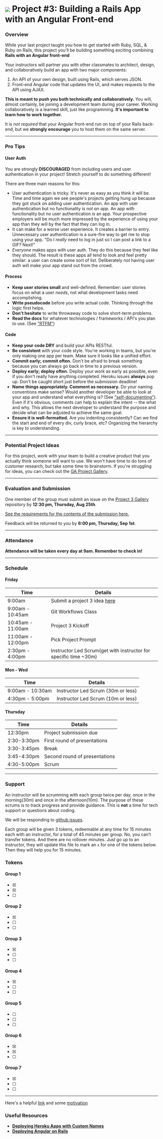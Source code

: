 # ![](https://ga-dash.s3.amazonaws.com/production/assets/logo-9f88ae6c9c3871690e33280fcf557f33.png) Project #3: Building a Rails App with an Angular Front-end

### Overview

While your last project taught you how to get started with Ruby, SQL, & Ruby on Rails, this project you'll be building something exciting combining **Rails with an Angular front-end**

Your instructors will partner you with other classmates to architect, design, and collaboratively build an app with two major components:

1. An API of your own design, built using Rails, which serves JSON.
2. Front-end Angular code that updates the UI, and makes requests to the API using AJAX.

**This is meant to push you both technically and collaboratively.**  You will, almost certainly, be joining a development team during your career.  Working collaboratively is a learned skill, just like programming. **It's important to learn how to work together.**

It is *not required* that your Angular front-end run on top of your Rails back-end, but we **strongly encourage** you to host them on the same server.

---

### Pro Tips

#### User Auth

You are strongly **DISCOURAGED** from including users and user authentication in your project! Stretch yourself to do something different!

There are three main reasons for this:
- User authentication is tricky. It's never as easy as you think it will be. Time and time again we see people's projects getting hung up because they got stuck on adding user authentication. An app with user authentication but no functionality is *not an app*. An app with functionality but no user authentication *is* an app. Your prospective employers will be much more impressed by the experience of using your app than they will by the fact that they can log in.
- It can make for a worse user experience. It creates a barrier to entry. Unnecessary user authentication is a sure-fire way to get me to stop using your app. "Do I *really* need to log in just so I can post a link to a GIF? Next!"
- *Everyone* makes apps with user auth. They do this because they feel like they should. The result is these apps all tend to look and feel pretty similar: a user can create some sort of list. Deliberately *not* having user auth will make your app stand out from the crowd.

#### Process

* **Keep user stories small** and well-defined. Remember: user stories focus on what a user *needs*, not what development tasks need accomplishing.
* **Write pseudocode** before you write actual code. Thinking through the logic first helps.
* **Don't hesitate** to write throwaway code to solve short-term problems.
* **Read the docs** for whatever technologies / frameworks / API's you plan to use. (See ["RTFM"](https://en.wikipedia.org/wiki/RTFM))

#### Code

* **Keep your code DRY** and build your APIs RESTful.
* **Be consistent** with your code style. You're working in teams, but you're only making one app per team. Make sure it looks like a unified effort.
* **Commit early; commit often.** Don't be afraid to break something because you can always go back in time to a previous version.
* **Deploy early; deploy often.** Deploy your work as early as possible, even if you don't really have anything completed. Heroku issues **always** pop up. Don't be caught short just before the submission deadline!
* **Name things appropriately.  Comment as necessary.** Do your naming conventions make sense? Would another developer be able to look at your app and understand what everything is? (See ["self-documenting"](https://en.wikipedia.org/wiki/Self-documenting)).  Even if it's obvious, comments can help to explain the intent -- the what and why.  This allows the next developer to understand the purpose and decide what can be adjusted to achieve the same goal.
* **Ensure it is well-formatted.** Are you indenting consistently? Can we find the start and end of every div, curly brace, etc?  Organizing the hierarchy is key to understanding.


---

### Potential Project Ideas

For this project, work with your team to build a creative product that you actually think someone will want to use. We won't have time to do tons of customer research, but take some time to brainstorm. If you're struggling for ideas, you can check out the [GA Project Gallery](http://gallery.ga.co).

---

### Evaluation and Submission

One member of the group must submit an issue on the [Project 3 Gallery](https://github.com/ga-dc/project3-gallery) repository by **12:30 pm, Thursday, Aug 25th**.

[See the requirements for the contents of the submission here.](evaluation.md#Submission)

Feedback will be returned to you by **6:00 pm, Thursday, Sep 1st**.

---

### Attendance

**Attendance will be taken every day at 9am. Remember to check in!**

---

### Schedule

#### Friday
| Time | Details |
|------| ----- |
|9:00am| Submit a project 3 idea [here](https://github.com/ga-wdi-exercises/project3/issues)|
|9:00am - 10:45am| Git Workflows Class |
|10:45am - 11:00am| Project 3 Kickoff |
|11:00am - 12:00pm| Pick Project Prompt|
|2:30pm - 4:00pm| Instructor Led Scrum(get with instructor for specific time ~30m)|

#### Mon - Wed

| Time | Details |
|------| ----- |
|9:00am - 10:30am| Instructor Led Scrum (30m or less)|
|4:30pm - 5:00pm| Instructor Led Scrum (10m or less)|

#### Thursday
| Time | Details |
|------| ----- |
|12:30pm | Project submission due |
|2:30-3:30pm| First round of presentations|
|3:30-3:45pm| Break |
|3:45-4:30pm| Second round of presentations|
|4:30-5:00pm| Scrum|
---

### Support
An instructor will be scrumming with each group twice per day, once in the morning(30m) and once in the afternoon(10m). The purpose of these scrums is to track progress and provide guidance. This is **not** a time for tech support or questions about coding.

We will be responding to [github issues](https://github.com/ga-wdi-exercises/project3/issues).

Each group will be given 3 tokens, redeemable at any time for 15 minutes each with an instructor, for a total of 45 minutes per group. No, you can't transfer tokens. And there are no rollover minutes. Just go up to an instructor, they will update this file to mark an `x` for one of the tokens below. Then they will help you for 15 minutes.

### Tokens

#### Group 1

- [x]
- [x]
- [ ]

#### Group 2

- [x]
- [ ]
- [ ]

#### Group 3

- [x]
- [ ]
- [ ]

#### Group 4

- [x]
- [ ]
- [ ]

#### Group 5

- [ ]
- [ ]
- [ ]

#### Group 6

- [x]
- [x]
- [ ]

#### Group 7

- [x]
- [ ]
- [ ]

---

Here's a helpful [link](http://lmgtfy.com/?q=stack+overflow#) and some [motivation](https://www.youtube.com/watch?v=ZXsQAXx_ao0)

### Useful Resources

* **[Deploying Heroku Apps with Custom Names](https://devcenter.heroku.com/articles/renaming-apps)**
* **[Deploying Angular on Rails](https://github.com/ga-wdi-lessons/angular-on-rails/blob/master/walkthrough.md#commit-deploy)**
